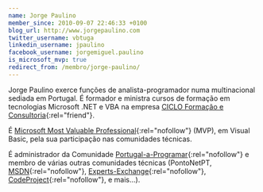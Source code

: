 ```yaml
---
name: Jorge Paulino
member_since: 2010-09-07 22:46:33 +0100
blog_url: http://www.jorgepaulino.com
twitter_username: vbtuga
linkedin_username: jpaulino
facebook_username: jorgemiguel.paulino
is_microsoft_mvp: true
redirect_from: /membro/jorge-paulino/
---
```

Jorge Paulino exerce funções de analista-programador numa multinacional sediada em Portugal. É formador e ministra cursos de formação em tecnologias Microsoft .NET e VBA na empresa [CICLO Formação e Consultoria](http://ciclo.pt){:rel="friend"}.

É [Microsoft Most Valuable Professional](https://mvp.support.microsoft.com/profile/Jorge.Paulino "Veja o meu perfil MVP no site da Microsoft"){:rel="nofollow"} (MVP), em Visual Basic, pela sua participação nas comunidades técnicas.

É administrador da Comunidade [Portugal-a-Programar](http://www.portugal-a-programar.org "Comunidade Portugal-a-Programar"){:rel="nofollow"} e membro de várias outras comunidades técnicas (PontoNetPT, [MSDN](http://msdn.microsoft.com/pt-pt/){:rel="nofollow"}, [Experts-Exchange](http://www.experts-exchange.com/M_1696790.html){:rel="nofollow"}, [CodeProject](http://www.codeproject.com/script/Membership/View.aspx?mid=2571658){:rel="nofollow"}, e mais...).
